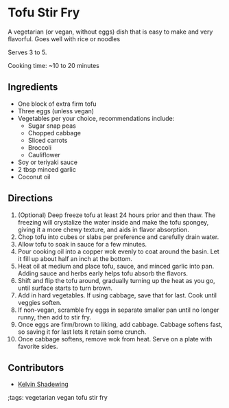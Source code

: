 # Tofu Stir Fry

A vegetarian (or vegan, without eggs) dish that is easy to make and very flavorful. Goes well with rice or noodles

Serves 3 to 5.

Cooking time: ~10 to 20 minutes

## Ingredients

- One block of extra firm tofu
- Three eggs (unless vegan)
- Vegetables per your choice, recommendations include:
	- Sugar snap peas
	- Chopped cabbage
	- Sliced carrots
	- Broccoli
	- Cauliflower
- Soy or teriyaki sauce
- 2 tbsp minced garlic
- Coconut oil

## Directions

1. (Optional) Deep freeze tofu at least 24 hours prior and then thaw. The freezing will crystalize the water inside and make the tofu spongey, giving it a more chewy texture, and aids in flavor absorption.
2. Chop tofu into cubes or slabs per preference and carefully drain water.
3. Allow tofu to soak in sauce for a few minutes.
4. Pour cooking oil into a copper wok evenly to coat around the basin. Let it fill up about half an inch at the bottom.
5. Heat oil at medium and place tofu, sauce, and minced garlic into pan. Adding sauce and herbs early helps tofu absorb the flavors.
6. Shift and flip the tofu around, gradually turning up the heat as you go, until surface starts to turn brown.
7. Add in hard vegetables. If using cabbage, save that for last. Cook until veggies soften.
8. If non-vegan, scramble fry eggs in separate smaller pan until no longer runny, then add to stir fry.
9. Once eggs are firm/brown to liking, add cabbage. Cabbage softens fast, so saving it for last lets it retain some crunch.
10. Once cabbage softens, remove wok from heat. Serve on a plate with favorite sides.

## Contributors

- [Kelvin Shadewing](https://odysee.com/@KelvinShadewing:d)

;tags: vegetarian vegan tofu stir fry
